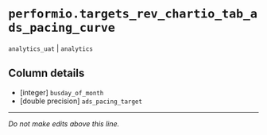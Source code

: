 # `performio.targets_rev_chartio_tab_ads_pacing_curve`
`analytics_uat` | `analytics`

## Column details
* [integer]   `busday_of_month`
* [double precision] `ads_pacing_target`

-------------------------------------------------------------------------------
*Do not make edits above this line.*
